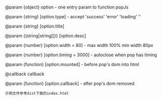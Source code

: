 
  @param {object} option - one entry param to function popJs

  @param {string} [option.type] - accept 'success' 'error' 'loading' ''

  @param {string} [option.title]

  @param {(string|string[])} [option.desc]

  @param {number} [option.width = 80] - max width 100%  min width 80px

  @param {number} [option.timing = 3000] - autoclose when pop has timing

  @param {function} [option.mounted] - before pop's dom into html

  @callback callback

  @param {function} [option.callback] - after pop's dom removed


  `示例文件参考dist下面的index.html`
